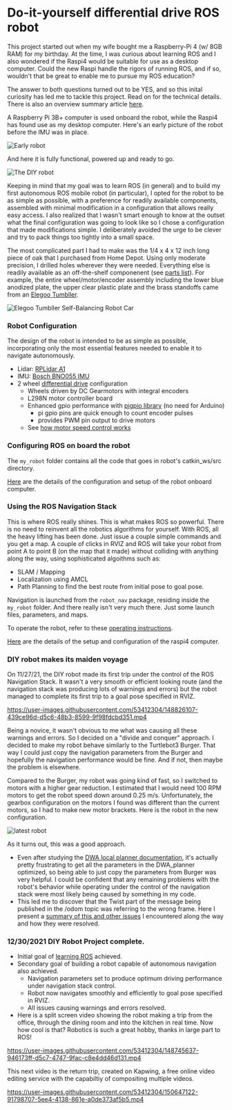 # Do-it-yourself differential drive ROS robot
This project started out when my wife bought me a Raspberry-Pi 4 (w/ 8GB RAM) for my birthday.
At the time, I was curious about learning ROS and I also wondered if the Raspi4
would be suitable for use as a desktop computer. Could the new Raspi handle the
rigors of running ROS, and if so, wouldn't that be great to enable me to pursue my ROS education?

The answer to both questions turned out to be YES, and so this inital curiosity has led me to tackle this project. Read on for the technical details. There is also an overview summary article [here](https://dougblanding.medium.com/my-first-medium-article-4ff3eab725ec).

A Raspberry Pi 3B+ computer is used onboard the robot, while
the Raspi4 has found use as my desktop computer. Here's an early picture of the robot before the IMU was in place.

![Early robot](images/early-robot.jpg)

And here it is fully functional, powered up and ready to go.

![The DIY robot](images/robot.jpg)

Keeping in mind that my goal was to learn ROS (in general) and to build my first autonomous ROS mobile robot (in particular), I opted for the robot to be as simple as possible, with a preference for readily available components, assembled with minimal modification in a configuration that allows really easy access. I also realized that I wasn't smart enough to know at the outset what the final configuration was going to look like so I chose a configuration that made modifications simple. I deliberately avoided the urge to be clever and try to pack things too tightly into a small space.

The most complicated part I had to make was the 1/4 x 4 x 12 inch long piece of oak that I purchased from Home Depot. Using only moderate precision, I drilled holes wherever they were needed. Everything else is readily available as an off-the-shelf componenent (see [parts list](docs/parts-list.md)). For example, the entire wheel/motor/encoder assembly including the lower blue anodized plate, the upper clear plastic plate and the brass standoffs came from an [Elegoo Tumbller](https://www.amazon.com/dp/B07QWJH77V?psc=1&ref=ppx_yo2_dt_b_product_details).

![Elegoo Tumbller Self-Balancing Robot Car](images/elegoo-tumbller.jpg)

### Robot Configuration
The design of the robot is intended to be as simple as possible, incorporating only the most essential features needed to enable it to navigate autonomously.
* Lidar: [RPLidar A1](http://wiki.ros.org/rplidar)
* IMU: [Bosch BNO055 IMU](http://wiki.ros.org/ros_imu_bno055)
* 2 wheel [differential drive](docs/differential-drive.md) configuration
    * Wheels driven by DC Gearmotors with integral encoders
    * L298N motor controller board
    * Enhanced gpio performance with [pigpio library](http://abyz.me.uk/rpi/pigpio/python.html) (no need for Arduino)
        * pi gpio pins are quick enough to count encoder pulses
        * provides PWM pin output to drive motors
    * See [how motor speed control works](docs/motor-speed-control.md)

### Configuring ROS on board the robot
The `my_robot` folder contains all the code that goes in robot's catkin_ws/src directory.

[Here](docs/setup-2nd-computer.md) are the details of the configuration and setup of the robot onboard computer.


### Using the ROS Navigation Stack
This is where ROS really shines. This is what makes ROS so powerful. There is no need to reinvent all the robotics algorithms for yourself. With ROS, all the heavy lifting has been done. Just issue a couple simple commands and you get a map. A couple of clicks in RVIZ and ROS will take your robot from point A to point B (on the map that it made) without colliding with anything along the way, using sophisticated algoithms such as:
* SLAM / Mapping
* Localization using AMCL
* Path Planning to find the best route from initial pose to goal pose.

Navigation is launched from the `robot_nav` package, residing inside the `my_robot` folder. And there really isn't very much there. Just some launch files, parameters, and maps.

To operate the robot, refer to these [operating instructions](docs/operate-robot.md).

[Here](docs/ubuntu-install.md) are the details of the setup and configuration of the raspi4 computer.

### DIY robot makes its maiden voyage
On 11/27/21, the DIY robot made its first trip under the control of the ROS Navigation Stack. It wasn't a very smooth or efficient looking route (and the navigation stack was producing lots of warnings and errors) but the robot managed to complete its first trip to a goal pose specified in RVIZ.

https://user-images.githubusercontent.com/53412304/148826107-439ce96d-d5c6-48b3-8599-9f98fdcbd351.mp4

Being a novice, it wasn't obvious to me what was causing all these warnings and errors. So I decided on a "divide and conquer" approach. I decided to make my robot behave similarly to the Turtlebot3 Burger. That way I could just copy the navigation parameters from the Burger and hopefully the navigation performance would be fine. And if not, then maybe the problem is elsewhere.

Compared to the Burger, my robot was going kind of fast, so I switched to motors with a higher gear reduction. I estimated that I would need 100 RPM motors to get the robot speed down around 0.25 m/s. Unfortunately, the gearbox configuration on the motors I found was different than the current motors, so I had to make new motor brackets. Here is the robot in the new configuration.

![latest robot](images/latest-robot.jpg)

As it turns out, this was a good approach.
* Even after studying the [DWA local planner documentation](http://wiki.ros.org/dwa_local_planner), it's actually pretty frustrating to get all the parameters in the DWA_planner optimized, so being able to just copy the parameters from Burger was very helpful. I could be confident that any remaining problems with the robot's behavior while operating under the control of the navigation stack were most likely being caused by something in my code.
* This led me to discover that the Twist part of the message being published in the /odom topic was referring to the wrong frame. Here I present a [summary of this and other issues](docs/sticky-spots.md) I encountered along the way and how they were resolved.

### 12/30/2021 DIY Robot Project complete.

* Initial goal of [learning ROS](docs/learning-ROS.md) achieved.
* Secondary goal of building a robot capable of autonomous navigation also achieved.
    * Navigation parameters set to produce optimum driving performance under navigation stack control.
    * Robot now navigates smoothly and efficiently to goal pose specified in RVIZ.
    * All issues causing warnings and errors resolved.
* Here is a split screen video showing the robot making a trip from the office, through the dining room and into the kitchen in real time. Now how cool is that? Robotics is such a great hobby, thanks in large part to ROS!

https://user-images.githubusercontent.com/53412304/148745637-946173ff-d5c7-4747-9fac-c8e4dd46d131.mp4

This next video is the return trip, created on Kapwing, a free online video editing service with the capabiltiy of compositing multiple videos.

https://user-images.githubusercontent.com/53412304/150647122-91798707-5ee4-4138-861e-a0de373af5b5.mp4
